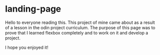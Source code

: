 # landing-page

Hello to everyone reading this. This project of mine came about as a result of a lesson in the odin project curriculum. The purpose of this page was to prove that I learned flexbox completely and to work on it and develop a project.



I hope you enjoyed it!

